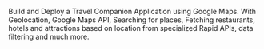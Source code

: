 Build and Deploy a Travel Companion Application using Google Maps. With Geolocation, Google Maps API, Searching for places, Fetching restaurants, hotels and attractions based on location from specialized Rapid APIs, data filtering and much more.
